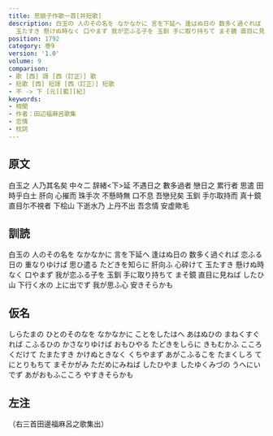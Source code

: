 ```yaml
---
title: 思娘子作歌一首[并短歌]
description: 白玉の 人のその名を なかなかに 言を下延へ 逢はぬ日の 数多く過ぐれば 恋ふる日の 重なりゆけば 思ひ遣る たどきを知らに 肝向ふ 心砕けて
  玉たすき 懸けぬ時なく 口やまず 我が恋ふる子を 玉釧 手に取り持ちて まそ鏡 直目に見ねば したひ山 下行く水の 上に出でず 我が思ふ心 安きそらかも
position: 1792
category: 巻9
version: '1.0'
volume: 9
comparison:
- 歌 [西] 謌 [西（訂正）] 歌
- 短歌 [西] 短謌 [西（訂正）] 短歌
- 不 -> 下 [元][藍][紀]
keywords:
- 相聞
- 作者：田辺福麻呂歌集
- 恋情
- 枕詞
---
```


## 原文

白玉之 人乃其名矣 中々二 辞緒<下>延 不遇日之 數多過者 戀日之 累行者 思遣 田時乎白土 肝向 心摧而 珠手次 不懸時無 口不息 吾戀兒矣 玉釧 手尓取持而 真十鏡 直目尓不視者 下桧山 下逝水乃 上丹不出 吾念情 安虚歟毛

## 訓読

白玉の 人のその名を なかなかに 言を下延へ 逢はぬ日の 数多く過ぐれば 恋ふる日の 重なりゆけば 思ひ遣る たどきを知らに 肝向ふ 心砕けて 玉たすき 懸けぬ時なく 口やまず 我が恋ふる子を 玉釧 手に取り持ちて まそ鏡 直目に見ねば したひ山 下行く水の 上に出でず 我が思ふ心 安きそらかも

## 仮名

しらたまの ひとのそのなを なかなかに ことをしたはへ あはぬひの まねくすぐれば こふるひの かさなりゆけば おもひやる たどきをしらに きもむかふ こころくだけて たまたすき かけぬときなく くちやまず あがこふるこを たまくしろ てにとりもちて まそかがみ ただめにみねば したひやま したゆくみづの うへにいでず あがおもふこころ やすきそらかも

## 左注

（右三首田邊福麻呂之歌集出）

